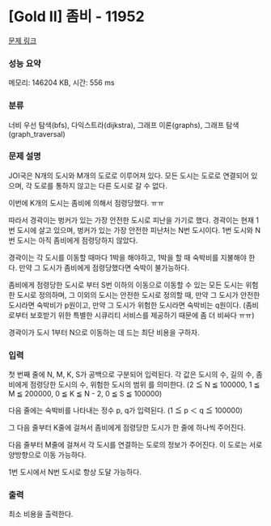 # [Gold II] 좀비 - 11952 

[문제 링크](https://www.acmicpc.net/problem/11952) 

### 성능 요약

메모리: 146204 KB, 시간: 556 ms

### 분류

너비 우선 탐색(bfs), 다익스트라(dijkstra), 그래프 이론(graphs), 그래프 탐색(graph_traversal)

### 문제 설명

<p>JOI국은 N개의 도시와 M개의 도로로 이루어져 있다. 모든 도시는 도로로 연결되어 있으며, 각 도로를 통하지 않고는 다른 도시로 갈 수 없다.</p>

<p>이번에 K개의 도시는 좀비에 의해서 점령당했다. ㅠㅠ</p>

<p>따라서 경곽이는 벙커가 있는 가장 안전한 도시로 피난을 가기로 했다. 경곽이는 현재 1번 도시에 살고 있으며, 벙커가 있는 가장 안전한 피난처는 N번 도시이다. 1번 도시와 N번 도시는 아직 좀비에게 점령당하지 않았다.</p>

<p>경곽이는 각 도시를 이동할 때마다 1박을 해야하고, 1박을 할 때 숙박비를 지불해야 한다. 만약 그 도시가 좀비에게 점령당했다면 숙박이 불가능하다.</p>

<p>좀비에게 점령당한 도시로 부터 S번 이하의 이동으로 이동할 수 있는 모든 도시는 위험한 도시로 정의하며, 그 이외의 도시는 안전한 도시로 정의할 때, 만약 그 도시가 안전한 도시라면 숙박비가 p원이고, 만약 그 도시가 위험한 도시라면 숙박비는 q원이다. (좀비로부터 보호받기 위한 특별한 시큐리티 서비스를 제공하기 때문에 좀 더 비싸다 ㅠㅠ)</p>

<p>경곽이가 도시 1부터 N으로 이동하는 데 드는 최단 비용을 구하자.</p>

### 입력 

 <p>첫 번째 줄에 N, M, K, S가 공백으로 구분되어 입력된다. 각 값은 도시의 수, 길의 수, 좀비에게 점령당한 도시의 수, 위험한 도시의 범위 를 의미한다. (2 ≦ N ≦ 100000, 1 ≦ M ≦ 200000, 0 ≦ K ≦ N - 2, 0 ≦ S ≦ 100000)</p>

<p>다음 줄에는 숙박비를 나타내는 정수 p, q가 입력된다. (1 ≦ p ＜ q ≦ 100000)</p>

<p>그 다음 줄부터 K줄에 걸쳐서 좀비에게 점령당한 도시가 한 줄에 하나씩 주어진다.</p>

<p>다음 줄부터 M줄에 걸쳐서 각 도시를 연결하는 도로의 정보가 주어진다. 이 도로는 서로 양방향으로 이동 가능하다.</p>

<p>1번 도시에서 N번 도시로 항상 도달 가능하다.</p>

### 출력 

 <p>최소 비용을 출력한다.</p>

